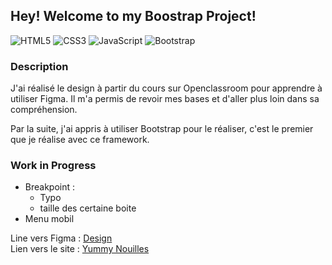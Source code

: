 ## Hey! Welcome to my Boostrap Project!

![HTML5](https://img.shields.io/badge/HTML5-blue)
![CSS3](https://img.shields.io/badge/CSS3-red)
![JavaScript](https://img.shields.io/badge/JavaScript-yellow)
![Bootstrap](https://img.shields.io/badge/Bootstrap-purple)

### Description

J'ai réalisé le design à partir du cours sur Openclassroom pour apprendre à utiliser Figma. Il m'a permis de revoir mes bases et d'aller plus loin dans sa compréhension.

Par la suite, j'ai appris à utiliser Bootstrap pour le réaliser, c'est le premier que je réalise avec ce framework.

### Work in Progress

- Breakpoint :
  - Typo
  - taille des certaine boite
- Menu mobil

Line vers Figma : [Design](https://www.figma.com/file/0hjRBBR28q2WHK1jaF8QSe/Yummy-Nouilles---Perso?node-id=1%3A2&t=1hmqPhDuWN46yCRW-0 "design")  
Lien vers le site : [Yummy Nouilles](https://moustito.github.io/sunnyside-agency/ "Yummy Nouilles")
